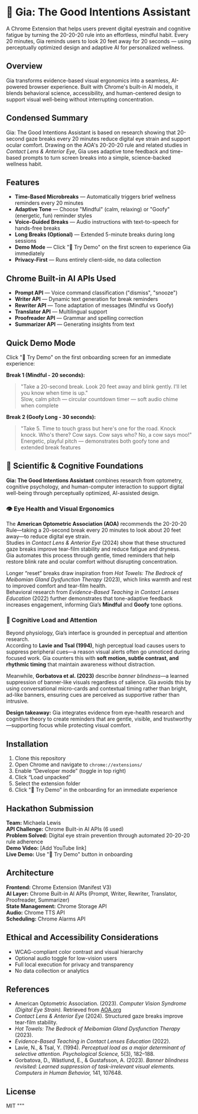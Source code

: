 # 🌿 Gia: The Good Intentions Assistant
A Chrome Extension that helps users prevent digital eyestrain and cognitive fatigue by turning the 20-20-20 rule into an effortless, mindful habit.
Every 20 minutes, Gia reminds users to look 20 feet away for 20 seconds — using perceptually optimized design and adaptive AI for personalized wellness.

## Overview
Gia transforms evidence-based visual ergonomics into a seamless, AI-powered browser experience. Built with Chrome's built-in AI models, it blends behavioral science, accessibility, and human-centered design to support visual well-being without interrupting concentration.

## Condensed Summary
Gia: The Good Intentions Assistant is based on research showing that 20-second gaze breaks every 20 minutes reduce digital eye strain and support ocular comfort. Drawing on the AOA's 20-20-20 rule and related studies in *Contact Lens & Anterior Eye*, Gia uses adaptive tone feedback and time-based prompts to turn screen breaks into a simple, science-backed wellness habit.

## Features
- **Time-Based Microbreaks** — Automatically triggers brief wellness reminders every 20 minutes  
- **Adaptive Tone** — Choose "Mindful" (calm, relaxing) or "Goofy" (energetic, fun) reminder styles  
- **Voice-Guided Breaks** — Audio instructions with text-to-speech for hands-free breaks  
- **Long Breaks (Optional)** — Extended 5-minute breaks during long sessions  
- **Demo Mode** — Click "🚀 Try Demo" on the first screen to experience Gia immediately  
- **Privacy-First** — Runs entirely client-side, no data collection  

## Chrome Built-in AI APIs Used
- **Prompt API** — Voice command classification ("dismiss", "snooze")  
- **Writer API** — Dynamic text generation for break reminders  
- **Rewriter API** — Tone adaptation of messages (Mindful vs Goofy)  
- **Translator API** — Multilingual support  
- **Proofreader API** — Grammar and spelling correction  
- **Summarizer API** — Generating insights from text  

## Quick Demo Mode
Click "🚀 Try Demo" on the first onboarding screen for an immediate experience:

**Break 1 (Mindful - 20 seconds):**
> "Take a 20-second break. Look 20 feet away and blink gently. I'll let you know when time is up."  
Slow, calm pitch — circular countdown timer — soft audio chime when complete

**Break 2 (Goofy Long - 30 seconds):**
> "Take 5. Time to touch grass but here's one for the road. Knock knock. Who's there? Cow says. Cow says who? No, a cow says moo!"  
Energetic, playful pitch — demonstrates both goofy tone and extended break features  

## 🧬 Scientific & Cognitive Foundations
**Gia: The Good Intentions Assistant** combines research from optometry, cognitive psychology, and human-computer interaction to support digital well-being through perceptually optimized, AI-assisted design.

### 👁️ Eye Health and Visual Ergonomics
The **American Optometric Association (AOA)** recommends the 20-20-20 Rule—taking a 20-second break every 20 minutes to look about 20 feet away—to reduce digital eye strain.  
Studies in *Contact Lens & Anterior Eye* (2024) show that these structured gaze breaks improve tear-film stability and reduce fatigue and dryness.  
Gia automates this process through gentle, timed reminders that help restore blink rate and ocular comfort without disrupting concentration.

Longer “reset” breaks draw inspiration from *Hot Towels: The Bedrock of Meibomian Gland Dysfunction Therapy* (2023), which links warmth and rest to improved comfort and tear-film health.  
Behavioral research from *Evidence-Based Teaching in Contact Lenses Education* (2022) further demonstrates that tone-adaptive feedback increases engagement, informing Gia’s **Mindful** and **Goofy** tone options.

### 🧠 Cognitive Load and Attention
Beyond physiology, Gia’s interface is grounded in perceptual and attention research.  
According to **Lavie and Tsal (1994)**, high perceptual load causes users to suppress peripheral cues—a reason visual alerts often go unnoticed during focused work. Gia counters this with **soft motion, subtle contrast, and rhythmic timing** that maintain awareness without distraction.  

Meanwhile, **Gorbatova et al. (2023)** describe *banner blindness*—a learned suppression of banner-like visuals regardless of salience. Gia avoids this by using conversational micro-cards and contextual timing rather than bright, ad-like banners, ensuring cues are perceived as supportive rather than intrusive.

**Design takeaway:** Gia integrates evidence from eye-health research and cognitive theory to create reminders that are gentle, visible, and trustworthy—supporting focus while protecting visual comfort.

## Installation
1. Clone this repository
2. Open Chrome and navigate to `chrome://extensions/`  
3. Enable “Developer mode” (toggle in top right)  
4. Click “Load unpacked”  
5. Select the extension folder  
6. Click "🚀 Try Demo" in the onboarding for an immediate experience  

## Hackathon Submission
**Team:** Michaela Lewis  
**API Challenge:** Chrome Built-in AI APIs (6 used)  
**Problem Solved:** Digital eye strain prevention through automated 20-20-20 rule adherence  
**Demo Video:** [Add YouTube link]  
**Live Demo:** Use "🚀 Try Demo" button in onboarding  

## Architecture
**Frontend:** Chrome Extension (Manifest V3)  
**AI Layer:** Chrome Built-in AI APIs (Prompt, Writer, Rewriter, Translator, Proofreader, Summarizer)  
**State Management:** Chrome Storage API  
**Audio:** Chrome TTS API  
**Scheduling:** Chrome Alarms API  

## Ethical and Accessibility Considerations
- WCAG-compliant color contrast and visual hierarchy  
- Optional audio toggle for low-vision users  
- Full local execution for privacy and transparency  
- No data collection or analytics  

## References
- American Optometric Association. (2023). *Computer Vision Syndrome (Digital Eye Strain).* Retrieved from [AOA.org](https://www.aoa.org/healthy-eyes/eye-and-vision-conditions/computer-vision-syndrome)  
- *Contact Lens & Anterior Eye* (2024). Structured gaze breaks improve tear-film stability.  
- *Hot Towels: The Bedrock of Meibomian Gland Dysfunction Therapy* (2023).  
- *Evidence-Based Teaching in Contact Lenses Education* (2022).  
- Lavie, N., & Tsal, Y. (1994). *Perceptual load as a major determinant of selective attention.* *Psychological Science,* 5(3), 182–188.  
- Gorbatova, D., Wästlund, E., & Gustafsson, A. (2023). *Banner blindness revisited: Learned suppression of task-irrelevant visual elements.* *Computers in Human Behavior,* 141, 107648.  

## License
MIT
"""
